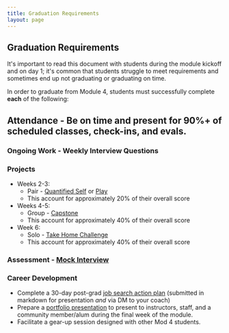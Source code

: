```yaml
---
title: Graduation Requirements
layout: page
---
```


## Graduation Requirements

It's important to read this document with students during the module kickoff and on day 1; it's common that students struggle to meet requirements and sometimes end up not graduating or graduating on time.

In order to graduate from Module 4, students must successfully complete **each** of the following:

## Attendance - Be on time and present for 90%+ of scheduled classes, check-ins, and evals.

### Ongoing Work - Weekly Interview Questions

### Projects

* Weeks 2-3:
  - Pair - [Quantified Self](./projects/quantified_self/quantified_self_full_stack) or [Play](./projects/play/play)
  - This account for approximately 20% of their overall score
* Weeks 4-5:
  - Group - [Capstone](./capstone_project_overview)
  - This account for approximately 40% of their overall score
* Week 6:
  - Solo - [Take Home Challenge](./projects/take_home_challenge/take_home_challenge_spec)
  - This account for approximately 40% of their overall score

### Assessment - [Mock Interview](./mock_interview_assessment)

### Career Development

* Complete a 30-day post-grad [job search action plan](https://github.com/turingschool/career-development-curriculum/blob/master/module_four/post_grad_plan.md) (submitted in markdown for presentation _and_ via DM to your coach)
* Prepare a [portfolio presentation](./portfolio) to present to instructors, staff, and a community member/alum during the final week of the module.
* Facilitate a gear-up session designed with other Mod 4 students.
